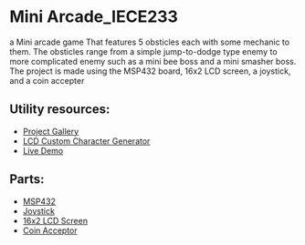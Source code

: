 # Mini Arcade_IECE233
a Mini arcade game That features 5 obsticles each with some mechanic to them.
The obsticles range from a simple jump-to-dodge type enemy to more complicated enemy such as a mini bee boss and a mini smasher boss.
The project is made using the MSP432 board, 16x2 LCD screen, a joystick, and a coin accepter

## Utility resources:
* [Project Gallery](https://imgur.com/gallery/ZbGNTPq)
* [LCD Custom Character Generator](https://maxpromer.github.io/LCD-Character-Creator/)
* [Live Demo](https://youtu.be/_wG10yy54jA)

## Parts:
* [MSP432](https://www.amazon.com/TEXAS-INSTRUMENTS-EK-LM4F120XL-STELLARIS-LAUNCHPAD/dp/B00DI7JWME/ref=asc_df_B00DI7JWME/?tag=hyprod20&linkCode=df0&hvadid=532907645911&hvpos=&hvnetw=g&hvrand=17636732015681010096&hvpone=&hvptwo=&hvqmt=&hvdev=c&hvdvcmdl=&hvlocint=&hvlocphy=9004684&hvtargid=pla-1418054716965&psc=1)
* [Joystick](https://www.amazon.com/SMAKN-Joystick-Breakout-Arduino-arduino/dp/B014MJLHC4/ref=asc_df_B014MJLHC4/?tag=hyprod-20&linkCode=df0&hvadid=198063088238&hvpos=&hvnetw=g&hvrand=12041055112422577896&hvpone=&hvptwo=&hvqmt=&hvdev=c&hvdvcmdl=&hvlocint=&hvlocphy=9004684&hvtargid=pla-318862085479&psc=1)
* [16x2 LCD Screen](https://www.amazon.com/SunFounder-Serial-Module-Display-Arduino/dp/B019K5X53O/ref=asc_df_B019K5X53O/?tag=hyprod-20&linkCode=df0&hvadid=312760964359&hvpos=&hvnetw=g&hvrand=964203339462488&hvpone=&hvptwo=&hvqmt=&hvdev=c&hvdvcmdl=&hvlocint=&hvlocphy=9004684&hvtargid=pla-563014027379&th=1)
* [Coin Acceptor](https://www.amazon.com/Yosoo-Acceptor-Selector-Mechanism-Vending/dp/B07HQL1QSS/ref=asc_df_B07HQL1QSS/?tag=hyprod-20&linkCode=df0&hvadid=241888066999&hvpos=&hvnetw=g&hvrand=11158607192102520740&hvpone=&hvptwo=&hvqmt=&hvdev=c&hvdvcmdl=&hvlocint=&hvlocphy=9004684&hvtargid=pla-675131199044&psc=1)

